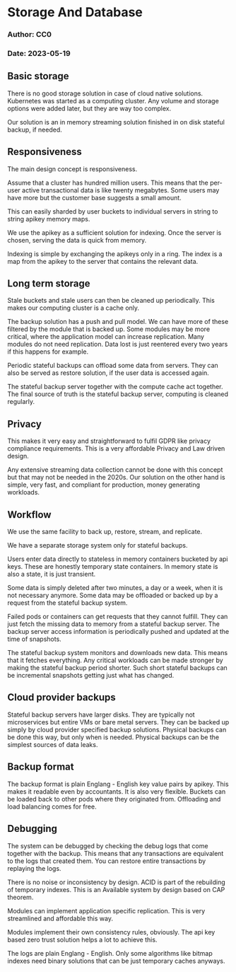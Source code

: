 # Storage And Database
### Author: CC0
### Date: 2023-05-19

## Basic storage

There is no good storage solution in case of cloud native solutions.
Kubernetes was started as a computing cluster.
Any volume and storage options were added later, but they are way too complex.

Our solution is an in memory streaming solution finished in on disk stateful backup, if needed.

## Responsiveness

The main design concept is responsiveness.

Assume that a cluster has hundred million users.
This means that the per-user active transactional data is like twenty megabytes.
Some users may have more but the customer base suggests a small amount.

This can easily sharded by user buckets to individual servers in string to string apikey memory maps.

We use the apikey as a sufficient solution for indexing.
Once the server is chosen, serving the data is quick from memory.

Indexing is simple by exchanging the apikeys only in a ring.
The index is a map from the apikey to the server that contains the relevant data.

## Long term storage

Stale buckets and stale users can then be cleaned up periodically.
This makes our computing cluster is a cache only.

The backup solution has a push and pull model.
We can have more of these filtered by the module that is backed up.
Some modules may be more critical, where the application model can increase replication.
Many modules do not need replication. Data lost is just reentered every two years if this happens for example.

Periodic stateful backups can offload some data from servers.
They can also be served as restore solution, if the user data is accessed again.

The stateful backup server together with the compute cache act together.
The final source of truth is the stateful backup server, computing is cleaned regularly.

## Privacy

This makes it very easy and straightforward to fulfil GDPR like privacy compliance requirements.
This is a very affordable Privacy and Law driven design.

Any extensive streaming data collection cannot be done with this concept but that may not be needed in the 2020s.
Our solution on the other hand is simple, very fast, and compliant for production, money generating workloads.

## Workflow

We use the same facility to back up, restore, stream, and replicate.

We have a separate storage system only for stateful backups.

Users enter data directly to stateless in memory containers bucketed by api keys.
These are honestly temporary state containers. In memory state is also a state, it is just transient.

Some data is simply deleted after two minutes, a day or a week, when it is not necessary anymore.
Some data may be offloaded or backed up by a request from the stateful backup system.

Failed pods or containers can get requests that they cannot fulfill.
They can just fetch the missing data to memory from a stateful backup server.
The backup server access information is periodically pushed and updated at the time of snapshots.

The stateful backup system monitors and downloads new data.
This means that it fetches everything.
Any critical workloads can be made stronger by making the stateful backup period shorter.
Such short stateful backups can be incremental snapshots getting just what has changed.

## Cloud provider backups

Stateful backup servers have larger disks. They are typically not microservices but entire VMs or bare metal servers.
They can be backed up simply by cloud provider specified backup solutions.
Physical backups can be done this way, but only when is needed.
Physical backups can be the simplest sources of data leaks.

## Backup format

The backup format is plain Englang - English key value pairs by apikey.
This makes it readable even by accountants.
It is also very flexible. Buckets can be loaded back to other pods where they originated from.
Offloading and load balancing comes for free.

## Debugging

The system can be debugged by checking the debug logs that come together with the backup.
This means that any transactions are equivalent to the logs that created them.
You can restore entire transactions by replaying the logs.

There is no noise or inconsistency by design.
ACID is part of the rebuilding of temporary indexes.
This is an Available system by design based on CAP theorem.

Modules can implement application specific replication.
This is very streamlined and affordable this way.

Modules implement their own consistency rules, obviously.
The api key based zero trust solution helps a lot to achieve this.

The logs are plain Englang - English.
Only some algorithms like bitmap indexes need binary solutions that can be just temporary caches anyways.
